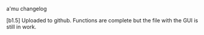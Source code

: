 a'mu changelog

[b1.5]
Uploaded to github.
Functions are complete but the file with the GUI is still in work.
